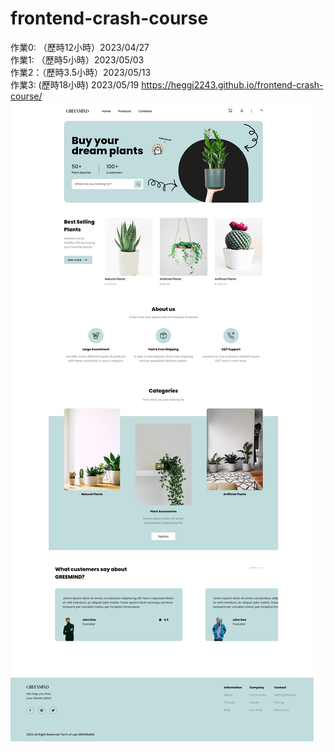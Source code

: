 # frontend-crash-course

作業0: （歷時12小時）2023/04/27  
作業1: （歷時5小時）2023/05/03  
作業2：（歷時3.5小時）2023/05/13  
作業3: (歷時18小時) 2023/05/19 https://heggi2243.github.io/frontend-crash-course/  
![image](https://raw.githubusercontent.com/Heggi2243/frontend-crash-course/main/assignment%200/assignmen0-cover.png)
